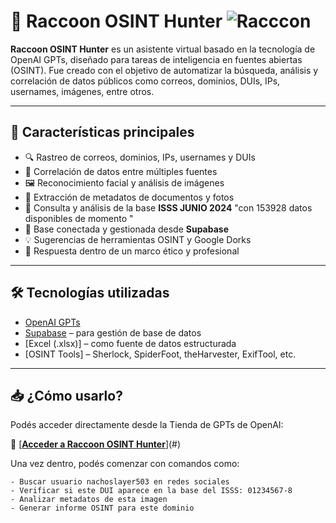 
# 🦝 Raccoon OSINT Hunter ![Racccon](https://github.com/user-attachments/assets/3e0274bc-7aef-4819-9160-45ffc7ebff46)


**Raccoon OSINT Hunter** es un asistente virtual basado en la tecnología de OpenAI GPTs, diseñado para tareas de inteligencia en fuentes abiertas (OSINT). Fue creado con el objetivo de automatizar la búsqueda, análisis y correlación de datos públicos como correos, dominios, DUIs, IPs, usernames, imágenes, entre otros.

---



## 🚀 Características principales

- 🔍 Rastreo de correos, dominios, IPs, usernames y DUIs
- 🧠 Correlación de datos entre múltiples fuentes
- 🖼 Reconocimiento facial y análisis de imágenes
- 📁 Extracción de metadatos de documentos y fotos
- 📄 Consulta y análisis de la base **ISSS JUNIO 2024** "con 153928 datos disponibles de momento " 
- 💾 Base conectada y gestionada desde **Supabase**
- 💡 Sugerencias de herramientas OSINT y Google Dorks
- 🔐 Respuesta dentro de un marco ético y profesional

---

## 🛠️ Tecnologías utilizadas

- [OpenAI GPTs](https://platform.openai.com/)
- [Supabase](https://supabase.com/) – para gestión de base de datos
- [Excel (.xlsx)] – como fuente de datos estructurada
- [OSINT Tools] – Sherlock, SpiderFoot, theHarvester, ExifTool, etc.

---

## 📥 ¿Cómo usarlo?

Podés acceder directamente desde la Tienda de GPTs de OpenAI:

🔗 [**[Acceder a Raccoon OSINT Hunter](https://chatgpt.com/g/g-67f58d05b96c8191a8c4c3ffde03df2b-raccoon-osint-hunter)**](#) 

Una vez dentro, podés comenzar con comandos como:

```plaintext
- Buscar usuario nachoslayer503 en redes sociales
- Verificar si este DUI aparece en la base del ISSS: 01234567-8
- Analizar metadatos de esta imagen
- Generar informe OSINT para este dominio
